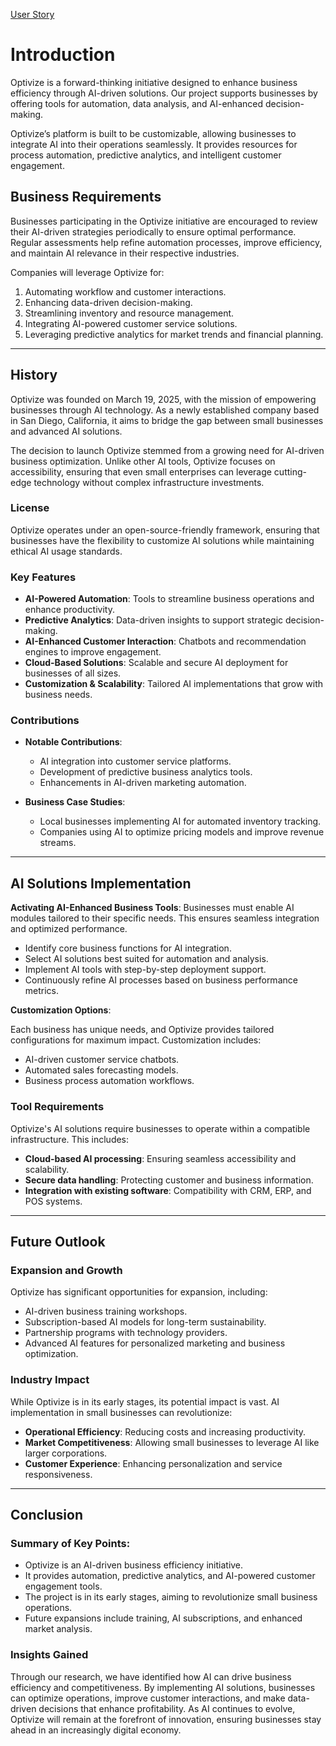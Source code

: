 [User Story]([url](https://github.com/ZafeerA123/optivize_frontend/issues/25))


# Introduction

Optivize is a forward-thinking initiative designed to enhance business efficiency through AI-driven solutions. Our project supports businesses by offering tools for automation, data analysis, and AI-enhanced decision-making.

Optivize’s platform is built to be customizable, allowing businesses to integrate AI into their operations seamlessly. It provides resources for process automation, predictive analytics, and intelligent customer engagement.

## Business Requirements

Businesses participating in the Optivize initiative are encouraged to review their AI-driven strategies periodically to ensure optimal performance. Regular assessments help refine automation processes, improve efficiency, and maintain AI relevance in their respective industries.

Companies will leverage Optivize for:

1. Automating workflow and customer interactions.
2. Enhancing data-driven decision-making.
3. Streamlining inventory and resource management.
4. Integrating AI-powered customer service solutions.
5. Leveraging predictive analytics for market trends and financial planning.

---

## History

Optivize was founded on March 19, 2025, with the mission of empowering businesses through AI technology. As a newly established company based in San Diego, California, it aims to bridge the gap between small businesses and advanced AI solutions.

The decision to launch Optivize stemmed from a growing need for AI-driven business optimization. Unlike other AI tools, Optivize focuses on accessibility, ensuring that even small enterprises can leverage cutting-edge technology without complex infrastructure investments.

### License

Optivize operates under an open-source-friendly framework, ensuring that businesses have the flexibility to customize AI solutions while maintaining ethical AI usage standards.

### Key Features

- **AI-Powered Automation**: Tools to streamline business operations and enhance productivity.
- **Predictive Analytics**: Data-driven insights to support strategic decision-making.
- **AI-Enhanced Customer Interaction**: Chatbots and recommendation engines to improve engagement.
- **Cloud-Based Solutions**: Scalable and secure AI deployment for businesses of all sizes.
- **Customization & Scalability**: Tailored AI implementations that grow with business needs.

### Contributions

- **Notable Contributions**:
  - AI integration into customer service platforms.
  - Development of predictive business analytics tools.
  - Enhancements in AI-driven marketing automation.

- **Business Case Studies**:
  - Local businesses implementing AI for automated inventory tracking.
  - Companies using AI to optimize pricing models and improve revenue streams.

---

## AI Solutions Implementation

**Activating AI-Enhanced Business Tools**: Businesses must enable AI modules tailored to their specific needs. This ensures seamless integration and optimized performance.

- Identify core business functions for AI integration.
- Select AI solutions best suited for automation and analysis.
- Implement AI tools with step-by-step deployment support.
- Continuously refine AI processes based on business performance metrics.

**Customization Options**:

Each business has unique needs, and Optivize provides tailored configurations for maximum impact. Customization includes:

- AI-driven customer service chatbots.
- Automated sales forecasting models.
- Business process automation workflows.

### Tool Requirements

Optivize's AI solutions require businesses to operate within a compatible infrastructure. This includes:

- **Cloud-based AI processing**: Ensuring seamless accessibility and scalability.
- **Secure data handling**: Protecting customer and business information.
- **Integration with existing software**: Compatibility with CRM, ERP, and POS systems.

---

## Future Outlook

### Expansion and Growth

Optivize has significant opportunities for expansion, including:

- AI-driven business training workshops.
- Subscription-based AI models for long-term sustainability.
- Partnership programs with technology providers.
- Advanced AI features for personalized marketing and business optimization.

### Industry Impact

While Optivize is in its early stages, its potential impact is vast. AI implementation in small businesses can revolutionize:

- **Operational Efficiency**: Reducing costs and increasing productivity.
- **Market Competitiveness**: Allowing small businesses to leverage AI like larger corporations.
- **Customer Experience**: Enhancing personalization and service responsiveness.

---

## Conclusion

### Summary of Key Points:
- Optivize is an AI-driven business efficiency initiative.
- It provides automation, predictive analytics, and AI-powered customer engagement tools.
- The project is in its early stages, aiming to revolutionize small business operations.
- Future expansions include training, AI subscriptions, and enhanced market analysis.

### Insights Gained

Through our research, we have identified how AI can drive business efficiency and competitiveness. By implementing AI solutions, businesses can optimize operations, improve customer interactions, and make data-driven decisions that enhance profitability. As AI continues to evolve, Optivize will remain at the forefront of innovation, ensuring businesses stay ahead in an increasingly digital economy.

